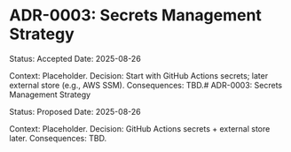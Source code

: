 # ADR-0003: Secrets Management Strategy
Status: Accepted
Date: 2025-08-26

Context: Placeholder.
Decision: Start with GitHub Actions secrets; later external store (e.g., AWS SSM).
Consequences: TBD.# ADR-0003: Secrets Management Strategy

Status: Proposed
Date: 2025-08-26

Context: Placeholder.
Decision: GitHub Actions secrets + external store later.
Consequences: TBD.
